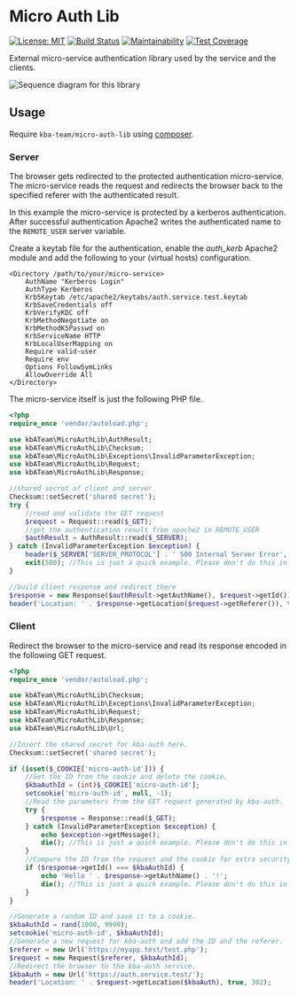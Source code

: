 # Micro Auth Lib

[![License: MIT]](LICENSE)
[![Build Status]][travis-ci]
[![Maintainability]][maintainability]
[![Test Coverage]][coverage]

External micro-service authentication library used by the service and the
clients.

![Sequence diagram for this library]

## Usage

Require `kba-team/micro-auth-lib` using [composer].

### Server

The browser gets redirected to the protected authentication micro-service.
The micro-service reads the request and redirects the browser back to the
specified referer with the authenticated result.

In this example the micro-service is protected by a kerberos authentication.
After successful authentication Apache2 writes the authenticated name to the
`REMOTE_USER` server variable.

Create a keytab file for the authentication, enable the _auth_kerb_ Apache2
module and add the following to your (virtual hosts) configuration.

```apacheconf
<Directory /path/to/your/micro-service>
    AuthName "Kerberos Login"
    AuthType Kerberos
    Krb5Keytab /etc/apache2/keytabs/auth.service.test.keytab
    KrbSaveCredentials off
    KrbVerifyKDC off
    KrbMethodNegotiate on
    KrbMethodK5Passwd on
    KrbServiceName HTTP
    KrbLocalUserMapping on
    Require valid-user
    Require env
    Options FollowSymLinks
    AllowOverride All
</Directory>
```

The micro-service itself is just the following PHP file.

```php
<?php
require_once 'vendor/autoload.php';

use kbATeam\MicroAuthLib\AuthResult;
use kbATeam\MicroAuthLib\Checksum;
use kbATeam\MicroAuthLib\Exceptions\InvalidParameterException;
use kbATeam\MicroAuthLib\Request;
use kbATeam\MicroAuthLib\Response;

//shared secret of client and server
Checksum::setSecret('shared secret');
try {
    //read and validate the GET request
    $request = Request::read($_GET);
    //get the authentication result from apache2 in REMOTE_USER
    $authResult = AuthResult::read($_SERVER);
} catch (InvalidParameterException $exception) {
    header($_SERVER['SERVER_PROTOCOL'] . ' 500 Internal Server Error', true, 500);
    exit(500); //This is just a quick example. Please don't do this in your code.
}

//build client response and redirect there
$response = new Response($authResult->getAuthName(), $request->getId());
header('Location: ' . $response->getLocation($request->getReferer()), true, 302);
```

### Client

Redirect the browser to the micro-service and read its response encoded
in the following GET request.

```php
<?php
require_once 'vendor/autoload.php';

use kbATeam\MicroAuthLib\Checksum;
use kbATeam\MicroAuthLib\Exceptions\InvalidParameterException;
use kbATeam\MicroAuthLib\Request;
use kbATeam\MicroAuthLib\Response;
use kbATeam\MicroAuthLib\Url;

//Insert the shared secret for kba-auth here.
Checksum::setSecret('shared secret');

if (isset($_COOKIE['micro-auth-id'])) {
    //Get the ID from the cookie and delete the cookie.
    $kbaAuthId = (int)$_COOKIE['micro-auth-id'];
    setcookie('micro-auth-id', null, -1);
    //Read the parameters from the GET request generated by kba-auth.
    try {
        $response = Response::read($_GET);
    } catch (InvalidParameterException $exception) {
        echo $exception->getMessage();
        die(); //This is just a quick example. Please don't do this in your code.
    }
    //Compare the ID from the request and the cookie for extra security.
    if ($response->getId() === $kbaAuthId) {
        echo 'Hello ' . $response->getAuthName() . '!';
        die(); //This is just a quick example. Please don't do this in your code.
    }
}

//Generate a random ID and save it to a cookie.
$kbaAuthId = rand(1000, 9999);
setcookie('micro-auth-id', $kbaAuthId);
//Generate a new request for kba-auth and add the ID and the referer.
$referer = new Url('https://myapp.test/test.php');
$request = new Request($referer, $kbaAuthId);
//Redirect the browser to the kba-auth service.
$kbaAuth = new Url('https://auth.service.test/');
header('Location: ' . $request->getLocation($kbaAuth), true, 302);
```

[Sequence diagram for this library]: https://www.planttext.com/api/plantuml/svg/bPFVQy8m4CVV-rSSKgp2jCEnbqBzCIWJnfXitPimilQs1cjQagl--xlMrZcrcti9bylT9vTyxwQ6XAPYdLeYpuU4Xc0mXiRsm9On-A25YdlzfR8rVg16xIT4kV5Sjmbq2uFQJRDFgJWgIZ1Q-OamISys8YKOLXnUwtn66II8icmb4RQIaZB0-b73dSws3FLW7eOBkBaUWIWe6R9h8oDqgqsUv9EbaZudTxNVqBkHlol1icf8oUiSfaDlbWkE6VKx7jm78Lo6QsFypgzDU43zZZepIpNZK5Ga8q4oK__YBkQBakay1uzFOV3s-X8yEoU0AgWzUIDI6Gl2tkvTLz2gaatS7-kSMy1HsTPXHoaqRm-kRmHdxpd9Qm9RPMg_lTPJmPj2zgAGN-EwXL_XpalztRwLj4sFNeGvFmP__TZH8_aYitUEgx-30TmQPrATiFWQGHptFn_6c2BXoM1CKSKyery0
[composer]: https://getcomposer.org/
[License: MIT]: https://img.shields.io/badge/license-MIT-blue.svg
[Build Status]: https://travis-ci.org/the-kbA-team/micro-auth-lib.svg?branch=main
[travis-ci]: https://travis-ci.org/the-kbA-team/micro-auth-lib
[Maintainability]: https://api.codeclimate.com/v1/badges/4a476b8f42f9f6dfe89c/maintainability
[maintainability]: https://codeclimate.com/github/the-kbA-team/micro-auth-lib/maintainability
[Test Coverage]: https://api.codeclimate.com/v1/badges/4a476b8f42f9f6dfe89c/test_coverage
[coverage]: https://codeclimate.com/github/the-kbA-team/micro-auth-lib/test_coverage
